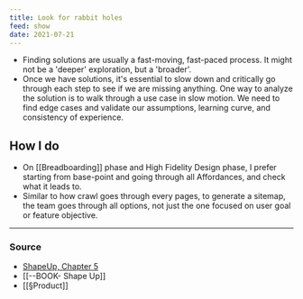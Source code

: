 ```yaml
---
title: Look for rabbit holes
feed: show
date: 2021-07-21
---
```

- Finding solutions are usually a fast-moving, fast-paced process. It might not be a 'deeper' exploration, but a 'broader'. 
- Once we have solutions, it's essential to slow down and critically go through each step to see if we are missing anything. One way to analyze the solution is to walk through a use case in slow motion. We need to find edge cases and validate our assumptions, learning curve, and consistency of experience. 

## How I do 
- On [[Breadboarding]] phase and High Fidelity Design phase, I prefer starting from base-point and going through all Affordances, and check what it leads to. 
- Similar to how crawl goes through every pages, to generate a sitemap, the team goes through all options, not just the one focused on user goal or feature objective.

--- 
### Source
- [ShapeUp, Chapter 5](https://basecamp.com/shapeup/1.4-chapter-05)
- [[--BOOK- Shape Up]]
- [[§Product]]